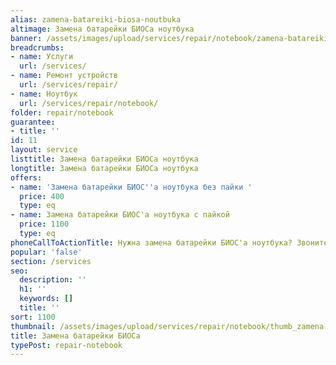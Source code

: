 ```yaml
---
alias: zamena-batareiki-biosa-noutbuka
altimage: Замена батарейки БИОСа ноутбука
banner: /assets/images/upload/services/repair/notebook/zamena-batareiki-biosa-noutbuka.jpg
breadcrumbs:
- name: Услуги
  url: /services/
- name: Ремонт устройств
  url: /services/repair/
- name: Ноутбук
  url: /services/repair/notebook/
folder: repair/notebook
guarantee:
- title: ''
id: 11
layout: service
listtitle: Замена батарейки БИОСа ноутбука
longtitle: Замена батарейки БИОСа ноутбука
offers:
- name: 'Замена батарейки БИОС''а ноутбука без пайки '
  price: 400
  type: eq
- name: Замена батарейки БИОС'а ноутбука с пайкой
  price: 1100
  type: eq
phoneCallToActionTitle: Нужна замена батарейки БИОС'а ноутбука? Звоните!
popular: 'false'
section: /services
seo:
  description: ''
  h1: ''
  keywords: []
  title: ''
sort: 1100
thumbnail: /assets/images/upload/services/repair/notebook/thumb_zamena-batareiki-biosa-noutbuka.jpg
title: Замена батарейки БИОСа
typePost: repair-notebook
---
```

